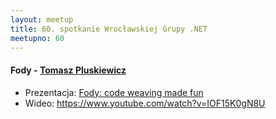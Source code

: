 ```yaml
---
layout: meetup
title: 60. spotkanie Wrocławskiej Grupy .NET
meetupno: 60
---
```


#### Fody - [Tomasz Pluskiewicz]()
* Prezentacja: [Fody: code weaving made fun](https://raw.githubusercontent.com/wrocnet/wrocnet.github.io/master/_assets/fody.odp)
* Wideo: https://www.youtube.com/watch?v=IOF15K0gN8U